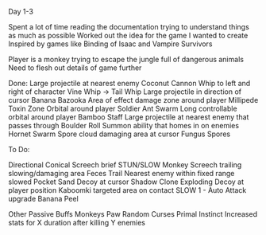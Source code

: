 Day 1-3

Spent a lot of time reading the documentation trying to understand things as much as possible
Worked out the idea for the game I wanted to create
Inspired by games like Binding of Isaac and Vampire Survivors

Player is a monkey trying to escape the jungle full of dangerous animals
Need to flesh out details of game further

Done:
Large projectile at nearest enemy			            Coconut Cannon
Whip to left and right of character			            Vine Whip -> Tail Whip
Large projectile in direction of cursor			        Banana Bazooka
Area of effect damage zone around player		        Millipede Toxin Zone
Orbital around player					                Soldier Ant Swarm
Long controllable orbital around player			        Bamboo Staff
Large projectile at nearest enemy that passes through	Boulder Roll
Summon ability that homes in on enemies			        Hornet Swarm
Spore cloud damaging area at cursor			            Fungus Spores


To Do:

Directional Conical Screech brief STUN/SLOW		        Monkey Screech
trailing slowing/damaging area				            Feces Trail
Nearest enemy within fixed range slowed			        Pocket Sand
Decoy at cursor						                    Shadow Clone
Exploding Decoy	at player position			            Kaboomki
targeted area on contact SLOW 1	- Auto Attack upgrade 	Banana Peel


Other Passive Buffs
Monkeys Paw		    Random Curses
Primal Instinct		Increased stats for X duration after killing Y enemies


